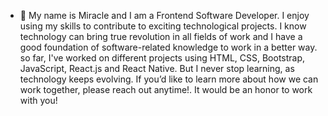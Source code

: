 - 👋 My name is Miracle and I am a Frontend Software Developer. I enjoy using my skills to contribute to exciting technological projects. 
I know technology can bring true revolution in all fields of work and I have a good foundation of software-related knowledge to work in a better way.
so far, I've worked on different projects using HTML, CSS, Bootstrap, JavaScript, React.js and React Native. But I never stop learning, as technology keeps evolving. 
If you’d like to learn more about how we can work together, please reach out anytime!. 
It would be an honor to work with you!
<!---
miraclemarcel/miraclemarcel is a ✨ special ✨ repository because its `README.md` (this file) appears on your GitHub profile.
You can click the Preview link to take a look at your changes.
--->
